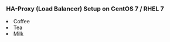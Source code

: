 <h3> HA-Proxy (Load Balancer) Setup on CentOS 7 / RHEL 7 </h3

<ol start="1">
  <li>Coffee</li>
  <li>Tea</li>
  <li>Milk</li>
</ol>
 
